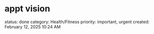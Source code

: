 # appt vision

status: done
category: Health/Fitness
priority: important, urgent
created: February 12, 2025 10:24 AM